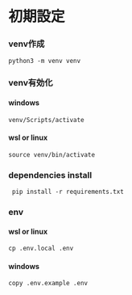 # 初期設定

### venv作成

```
python3 -m venv venv
```

### venv有効化
#### windows
```
venv/Scripts/activate
```

#### wsl or linux
```
source venv/bin/activate
```

### dependencies install

```
 pip install -r requirements.txt
```

### env
#### wsl or linux
```
cp .env.local .env
```

#### windows
```
copy .env.example .env
```







